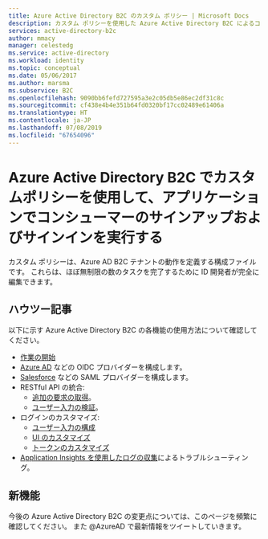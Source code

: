 ```yaml
---
title: Azure Active Directory B2C のカスタム ポリシー | Microsoft Docs
description: カスタム ポリシーを使用した Azure Active Directory B2C によるコンシューマー向けアプリケーションの開発。
services: active-directory-b2c
author: mmacy
manager: celestedg
ms.service: active-directory
ms.workload: identity
ms.topic: conceptual
ms.date: 05/06/2017
ms.author: marsma
ms.subservice: B2C
ms.openlocfilehash: 9090bb6fefd727595a3e2c05db5e86ec2df31c8c
ms.sourcegitcommit: cf438e4b4e351b64fd0320bf17cc02489e61406a
ms.translationtype: HT
ms.contentlocale: ja-JP
ms.lasthandoff: 07/08/2019
ms.locfileid: "67654096"
---
```

# <a name="sign-up-and-sign-in-consumers-in-your-applications-using-custom-policies-in-azure-active-directory-b2c"></a>Azure Active Directory B2C でカスタムポリシーを使用して、アプリケーションでコンシューマーのサインアップおよびサインインを実行する

カスタム ポリシーは、Azure AD B2C テナントの動作を定義する構成ファイルです。 これらは、ほぼ無制限の数のタスクを完了するために ID 開発者が完全に編集できます。

## <a name="how-to-articles"></a>ハウツー記事
以下に示す Azure Active Directory B2C の各機能の使用方法について確認してください。

* [作業の開始](active-directory-b2c-overview-custom.md)
* [Azure AD](active-directory-b2c-setup-aad-custom.md) などの OIDC プロバイダーを構成します。
* [Salesforce](active-directory-b2c-setup-sf-app-custom.md) などの SAML プロバイダーを構成します。
* RESTful API の統合:
    * [追加の要求の取得](active-directory-b2c-rest-api-step-custom.md)。
    * [ユーザー入力の検証](active-directory-b2c-rest-api-validation-custom.md)。
* ログインのカスタマイズ:
    * [ユーザー入力の構成](active-directory-b2c-configure-signup-self-asserted-custom.md)
    * [UI のカスタマイズ](active-directory-b2c-ui-customization-custom.md)
    * [トークンのカスタマイズ](active-directory-b2c-reference-manage-sso-and-token-configuration.md)
* [Application Insights を使用したログの収集](active-directory-b2c-troubleshoot-custom.md)によるトラブルシューティング。

## <a name="whats-new"></a>新機能
今後の Azure Active Directory B2C の変更点については、このページを頻繁に確認してください。 また @AzureAD で最新情報をツイートしていきます。




